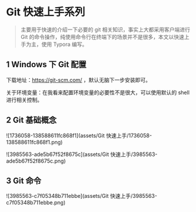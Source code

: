 # Git 快速上手系列

> 主要用于快速的介绍一下必要的 git 相关知识，事实上大都采用客户端进行 Git 的命令操作，纯使用命令行在终端下的场景并不是很多，本文以快速上手为主，使用 Typora 编写。 

## 1 Windows 下 Git 配置

下载地址：https://git-scm.com/ ，默认无脑下一步安装即可。

关于环境变量：在我看来配置环境变量的必要性不是很大，可以使用默认的 shell 进行相关控制。

## 2 Git 基础概念

 ![1736058-138588611fc868f1](assets/Git 快速上手/1736058-138588611fc868f1.png)

 ![3985563-ade5b67f52f8675c](assets/Git 快速上手/3985563-ade5b67f52f8675c.png)

## 3 Git 命令

 ![3985563-c7f05348b711ebbe](assets/Git 快速上手/3985563-c7f05348b711ebbe.png)